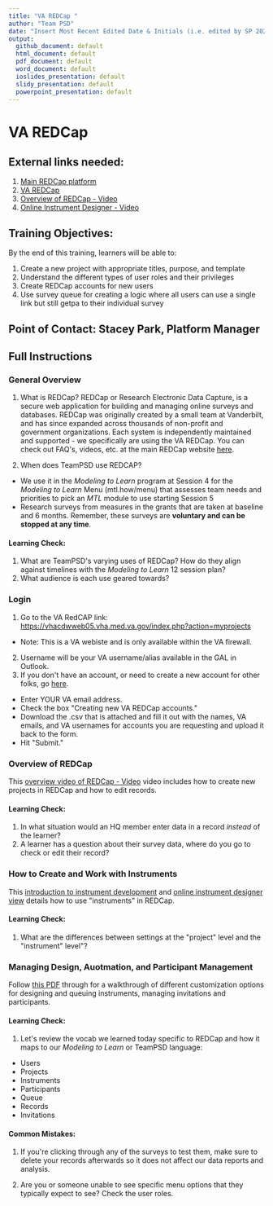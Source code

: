 ```yaml
---
title: "VA REDCap "
author: "Team PSD"
date: "Insert Most Recent Edited Date & Initials (i.e. edited by SP 2020_01_01)"
output: 
  github_document: default
  html_document: default
  pdf_document: default
  word_document: default
  ioslides_presentation: default
  slidy_presentation: default
  powerpoint_presentation: default
---
```


# VA REDCap

## External links needed:
1. [Main REDCap platform](https://www.project-redcap.org/)
2. [VA REDCap](https://vhacdwweb05.vha.med.va.gov/index.php?action=myprojects)
3. [Overview of REDCap - Video](https://redcap.vanderbilt.edu/consortium/videoplayer.php?video=redcap_overview03.mp4&title=Detailed+Overview+of+REDCap+%2814+min%29&text=This+14-minute+video+provides+a+thorough+overview+of+REDCap+and+much+of+its+functionality.+%0A%09%09%09%09%09%09%09%09%09This+video+is+an+excellent+place+to+begin+learning+about+REDCap+and+what+it+is+capable+of.&referer=REDCAP_PUBLIC)
4. [Online Instrument Designer - Video](https://redcap.vanderbilt.edu/consortium/videoplayer.php?video=online_designer01.flv&title=The+Online+Designer+%285+min%29&text=&referer=REDCAP_PUBLIC)

## Training Objectives:
By the end of this training, learners will be able to:
1. Create a new project with appropriate titles, purpose, and template
2. Understand the different types of user roles and their privileges
3. Create REDCap accounts for new users
4. Use survey queue for creating a logic where all users can use a single link but still getpa to their individual survey

## Point of Contact: Stacey Park, Platform Manager

## Full Instructions

### General Overview
1. What is REDCap?
REDCap or Research Electronic Data Capture, is a secure web application for building and managing online surveys and databases. REDCap was originally created by a small team at Vanderbilt, and has since expanded across thousands of non-profit and government organizations. Each system is independently maintained and supported - we specifically are using the VA REDCap. You can check out FAQ's, videos, etc. at the main REDCap website [here](https://www.project-redcap.org/).

2. When does TeamPSD use REDCAP? 
- We use it in the _Modeling to Learn_ program at Session 4 for the _Modeling to Learn_ Menu (mtl.how/menu) that assesses team needs and priorities to pick an _MTL_ module to use starting Session 5
- Research surveys from measures in the grants that are taken at baseline and 6 months. Remember, these surveys are **voluntary and can be stopped at any time**.

#### Learning Check:
1. What are TeamPSD's varying uses of REDCap? How do they align against timelines with the _Modeling to Learn_ 12 session plan? 
2. What audience is each use geared towards?


### Login
1. Go to the VA RedCAP link: https://vhacdwweb05.vha.med.va.gov/index.php?action=myprojects
- Note: This is a VA webiste and is only available within the VA firewall.
2. Username will be your VA username/alias available in the GAL in Outlook. 
3. If you don't have an account, or need to create a new account for other folks, go [here](https://vhacdwweb05.vha.med.va.gov/index.php?action=myprojects).
- Enter YOUR VA email address.
- Check the box "Creating new VA REDCap accounts."
- Download the .csv that is attached and fill it out with the names, VA emails, and VA usernames for accounts you are requesting and upload it back to the form.
- Hit "Submit."


### Overview of REDCap
This [overview video of REDCap - Video](https://redcap.vanderbilt.edu/consortium/videoplayer.php?video=redcap_overview03.mp4&title=Detailed+Overview+of+REDCap+%2814+min%29&text=This+14-minute+video+provides+a+thorough+overview+of+REDCap+and+much+of+its+functionality.+%0A%09%09%09%09%09%09%09%09%09This+video+is+an+excellent+place+to+begin+learning+about+REDCap+and+what+it+is+capable+of.&referer=REDCAP_PUBLIC) video includes how to create new projects in REDCap and how to edit records.

#### Learning Check:
1. In what situation would an HQ member enter data in a record *instead* of the learner?
2. A learner has a question about their survey data, where do you go to check or edit their record?

### How to Create and Work with Instruments
This [introduction to instrument development](https://redcap.vanderbilt.edu/consortium/videoplayer.php?video=intro_instrument_dev.mp4&title=Introduction+to+Instrument+Development+%286+min%29&text=&referer=REDCAP_PUBLIC) and [online instrument designer view](https://redcap.vanderbilt.edu/consortium/videoplayer.php?video=online_designer01.flv&title=The+Online+Designer+%285+min%29&text=&referer=REDCAP_PUBLIC) details how to use "instruments" in REDCap.

#### Learning Check:
1. What are the differences between settings at the "project" level and the "instrument" level"?

### Managing Design, Auotmation, and Participant Management
Follow [this PDF](https://www.mc.vanderbilt.edu/crc/workshop_files/2014-09-19.pdf) through for a walkthrough of different customization options for designing and queuing instruments, managing invitations and participants. 

#### Learning Check:
1. Let's review the vocab we learned today specific to REDCap and how it maps to our _Modeling to Learn_ or TeamPSD language:
- Users
- Projects
- Instruments
- Participants
- Queue
- Records
- Invitations

#### Common Mistakes:

1. If you're clicking through any of the surveys to test them, make sure to delete your records afterwards so it does not affect our data reports and analysis. 

2. Are you or someone unable to see specific menu options that they typically expect to see? Check the user roles.


